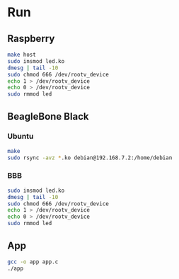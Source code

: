 # Run
## Raspberry
```bash
make host
sudo insmod led.ko
dmesg | tail -10
sudo chmod 666 /dev/rootv_device
echo 1 > /dev/rootv_device
echo 0 > /dev/rootv_device
sudo rmmod led
```
## BeagleBone Black
### Ubuntu
```bash
make
sudo rsync -avz *.ko debian@192.168.7.2:/home/debian
```
### BBB
```bash
sudo insmod led.ko
dmesg | tail -10
sudo chmod 666 /dev/rootv_device
echo 1 > /dev/rootv_device
echo 0 > /dev/rootv_device
sudo rmmod led
```
## App
```bash
gcc -o app app.c
./app
```